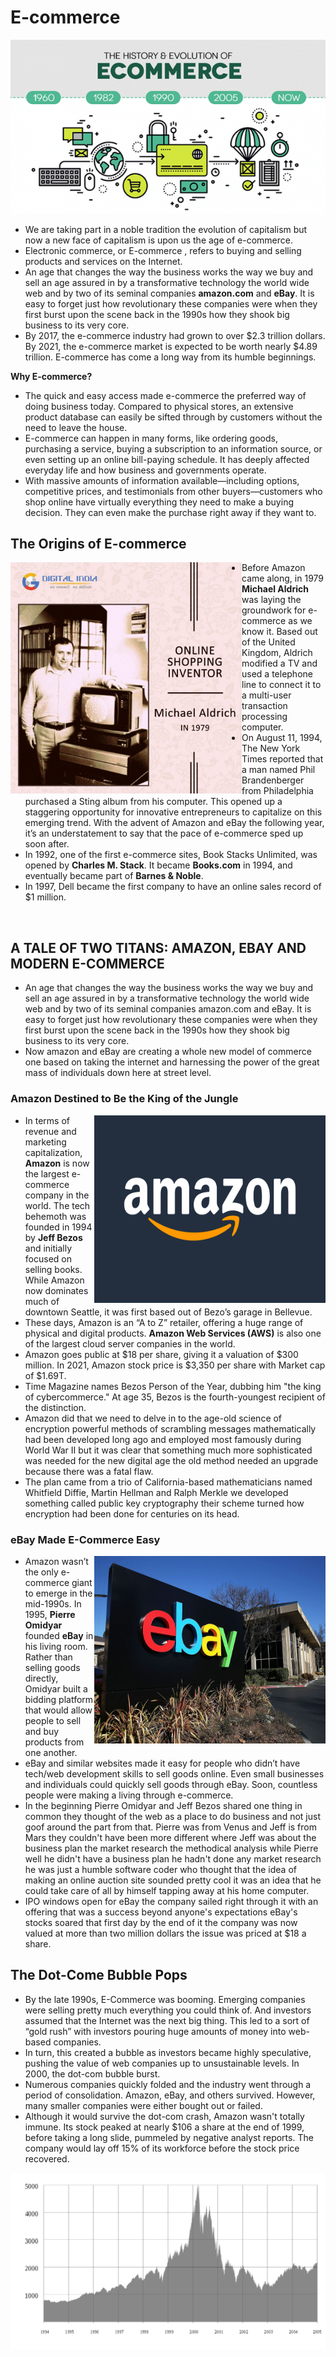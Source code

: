 # E-commerce 

<p align="center">
<img src="https://github.com/Milan-36/CyberSpace/blob/main/src/images/history-of-ecommerce-617x340-1.png">
</p>


* We are taking part in a noble tradition the evolution of capitalism but now a new face of capitalism is upon us the age of e-commerce. 
* Electronic commerce, or E-commerce , refers to buying and selling products and services on the Internet.
* An age that changes the way the business works the way we buy and sell an age assured in by a transformative technology the world wide web and by two of its seminal companies **amazon.com** and **eBay**. It is easy to forget just how revolutionary these companies were when they first burst upon the scene back in the 1990s how they shook big business to its very core.
* By 2017, the e-commerce industry had grown to over $2.3 trillion dollars. By 2021, the e-commerce market is expected to be worth nearly $4.89 trillion. E-commerce has come a long way from its humble beginnings. 
 
**Why E-commerce?**

* The quick and easy access made e-commerce the preferred way of doing business today. Compared to physical stores, an extensive product database can easily be sifted through by customers without the need to leave the house.
*  E-commerce  can happen in many forms, like ordering goods, purchasing a service, buying a subscription to an information source, or even setting up an online bill-paying schedule. It has deeply affected everyday life and how business and governments operate.
* With massive amounts of information available—including options, competitive prices, and testimonials from other buyers—customers who shop online have virtually everything they need to make a buying decision. They can even make the purchase right away if they want to.

## The Origins of E-commerce

<img align="left" width="370" height="370" src="https://github.com/Milan-36/CyberSpace/blob/main/src/images/Michael%20Aldrich.jpg">

* Before Amazon came along, in 1979 **Michael Aldrich** was laying the groundwork for e-commerce as we know it. Based out of the United Kingdom, Aldrich modified a TV and used a telephone line to connect it to a multi-user transaction processing computer.
* On August 11, 1994, The New York Times reported that a man named Phil Brandenberger from Philadelphia purchased a Sting album from his computer. This opened up a staggering opportunity for innovative entrepreneurs to capitalize on this emerging trend. With the advent of Amazon and eBay the following year, it’s an understatement to say that the pace of e-commerce sped up soon after.
* In 1992, one of the first e-commerce sites, Book Stacks Unlimited, was opened by **Charles M. Stack**. It became **Books.com** in 1994, and eventually became part of **Barnes & Noble**.
* In 1997, Dell became the first company to have an online sales record of $1 million.

&nbsp;

## A TALE OF TWO TITANS: AMAZON, EBAY AND MODERN E-COMMERCE

* An age that changes the way the business works the way we buy and sell an age assured in by a transformative technology the world wide web and by two of its seminal companies amazon.com and eBay. It is easy to forget just how revolutionary these companies were when they first burst upon the scene back in the 1990s how they shook big business to its very core.
* Now amazon and eBay are creating a whole new model of commerce one based on taking the internet and harnessing the power of the great mass of individuals down here at street level.

### Amazon Destined to Be the King of the Jungle

<img align="Right" width="370" height="300" src="https://github.com/Milan-36/CyberSpace/blob/main/src/images/amazon-logo.png">

* In terms of revenue and marketing capitalization, **Amazon** is now the largest e-commerce company in the world. The tech behemoth was founded in 1994 by **Jeff Bezos** and initially focused on selling books. While Amazon now dominates much of downtown Seattle, it was first based out of Bezo’s garage in Bellevue.
* These days, Amazon is an “A to Z” retailer, offering a huge range of physical and digital products. **Amazon Web Services (AWS)** is also one of the largest cloud server companies in the world.
* Amazon goes public at $18 per share, giving it a valuation of $300 million. In 2021, Amazon stock price is $3,350 per share with Market cap of $1.69T.
* Time Magazine names Bezos Person of the Year, dubbing him "the king of cybercommerce." At age 35, Bezos is the fourth-youngest recipient of the distinction.
*	Amazon did that we need to delve in to the age-old science of encryption powerful methods of scrambling messages mathematically had been developed long ago and employed most famously during World War II but it was clear that something much more sophisticated was needed for the new digital age the old method needed an upgrade because there was a fatal flaw.
*	The plan came from a trio of California-based mathematicians named Whitfield Diffie, Martin Hellman and Ralph Merkle we developed something called public key cryptography their scheme turned how encryption had been done for centuries on its head.

### eBay Made E-Commerce Easy

<img align="Right" width="370" height="300" src="https://github.com/Milan-36/CyberSpace/blob/main/src/images/ebay.jpg">

* Amazon wasn’t the only e-commerce giant to emerge in the mid-1990s. In 1995, **Pierre Omidyar** founded **eBay** in his living room. Rather than selling goods directly, Omidyar built a bidding platform that would allow people to sell and buy products from one another.
* eBay and similar websites made it easy for people who didn’t have tech/web development skills to sell goods online. Even small businesses and individuals could quickly sell goods through eBay. Soon, countless people were making a living through e-commerce.
* In the beginning Pierre Omidyar and Jeff Bezos shared one thing in common they thought of the web as a place to do business and not just goof around the part from that. Pierre was from Venus and Jeff is from Mars they couldn't have been more different where Jeff was about the business plan the market research the methodical analysis while Pierre well he didn't have a business plan he hadn't done any market research he was just a humble software coder who thought that the idea of making an online auction site sounded pretty cool it was an idea that he could take care of all by himself tapping away at his home computer.
* IPO windows open for eBay the company sailed right through it with an offering that was a success beyond anyone's expectations eBay's stocks soared that first day by the end of it the company was now valued at more than two million dollars the issue was priced at $18 a share.

## The Dot-Come Bubble Pops

* By the late 1990s, E-Commerce was booming. Emerging companies were selling pretty much everything you could think of. And investors assumed that the Internet was the next big thing. This led to a sort of “gold rush” with investors pouring huge amounts of money into web-based companies.
* In turn, this created a bubble as investors became highly speculative, pushing the value of web companies up to unsustainable levels. In 2000, the dot-com bubble burst.
* Numerous companies quickly folded and the industry went through a period of consolidation. Amazon, eBay, and others survived. However, many smaller companies were either bought out or failed.
* Although it would survive the dot-com crash, Amazon wasn't totally immune. Its stock peaked at nearly $106 a share at the end of 1999, before taking a long slide, pummeled by negative analyst reports. The company would lay off 15% of its workforce before the stock price recovered.


<p align="center">
<img src="https://github.com/Milan-36/CyberSpace/blob/main/src/images/dot-com_bubble..png">
</p>





